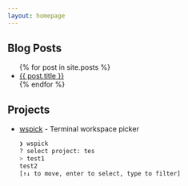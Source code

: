 ```yaml
---
layout: homepage
---
```


## Blog Posts

<ul>
  {% for post in site.posts %}
    <li>
      <a href="{{ post.url }}">{{ post.title }}</a>
    </li>
  {% endfor %}
</ul>

## Projects

- [wspick](https://github.com/MnlPhlp/wspick) - Terminal workspace picker

  ```sh
  ❯ wspick
  ? select project: tes
  > test1
  test2
  [↑↓ to move, enter to select, type to filter]
  ```
